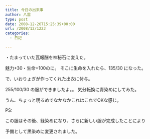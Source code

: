 ```yaml
---
title: 今日の出来事
author: 八雲
type: post
date: 2008-12-26T15:25:39+00:00
url: /2008/12/1223
categories:
  - 日記

---
```

・たまっていた瓦報酬を神秘石に変えた。
  
魅力+30・生命+100のに。 そこに生命を入れたら、135/30 になった。
  
で、いおりょぎが作ってくれた出衣に付与。
  
255/100/30 の服ができましたよ。。 気分転換に青染めにしてみた。
  
うん、ちょっと明るめでなかなかこれはこれでOKな感じ。

PS:
  
この服はその後、緑染めになり、さらに新しい服が完成したことにより
  
予備として黒染めに変更されました。